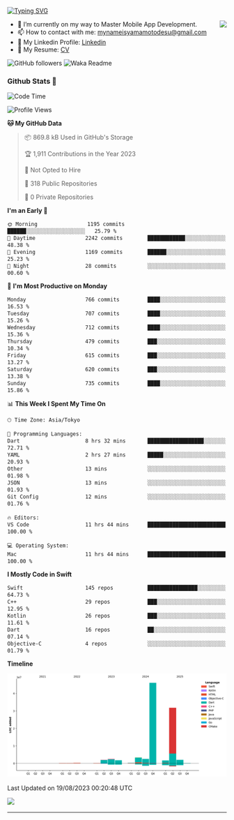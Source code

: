 
[![Typing SVG](https://readme-typing-svg.demolab.com/?lines=Thank+You+For+Visiting!!;You+Are+Welcome✨;I+am+Kyo+Yamamoto;Mobile+Developer)](https://git.io/typing-svg)
<p>
<img align="right" src="https://media.giphy.com/media/26ufdb3cYKwbRtYVW/giphy.gif" style="max-width:100%;" height="150px">

- 🌱 I’m currently on my way to Master Mobile App Development.
- 📫 How to contact with me: mynameisyamamotodesu@gmail.com
- 🔗 My Linkedin Profile: [Linkedin](https://www.linkedin.com/in/kyo-yamamoto-a2ab50239)
- 🔗 My Resume: [CV](https://www.kickresume.com/cv/ZWKvXV/)

![GitHub followers](https://img.shields.io/github/followers/YamamotoDesu?label=Follow&style=social)
![Waka Readme](https://github.com/YamamotoDesu/YamamotoDesu/workflows/Waka%20Readme/badge.svg)


### Github Stats 🥇 
<!--START_SECTION:waka-->
![Code Time](http://img.shields.io/badge/Code%20Time-511%20hrs%2051%20mins-blue)

![Profile Views](http://img.shields.io/badge/Profile%20Views-1-blue)

**🐱 My GitHub Data** 

> 📦 869.8 kB Used in GitHub's Storage 
 > 
> 🏆 1,911 Contributions in the Year 2023
 > 
> 🚫 Not Opted to Hire
 > 
> 📜 318 Public Repositories 
 > 
> 🔑 0 Private Repositories 
 > 
**I'm an Early 🐤** 

```text
🌞 Morning                1195 commits        ██████░░░░░░░░░░░░░░░░░░░   25.79 % 
🌆 Daytime                2242 commits        ████████████░░░░░░░░░░░░░   48.38 % 
🌃 Evening                1169 commits        ██████░░░░░░░░░░░░░░░░░░░   25.23 % 
🌙 Night                  28 commits          ░░░░░░░░░░░░░░░░░░░░░░░░░   00.60 % 
```
📅 **I'm Most Productive on Monday** 

```text
Monday                   766 commits         ████░░░░░░░░░░░░░░░░░░░░░   16.53 % 
Tuesday                  707 commits         ████░░░░░░░░░░░░░░░░░░░░░   15.26 % 
Wednesday                712 commits         ████░░░░░░░░░░░░░░░░░░░░░   15.36 % 
Thursday                 479 commits         ███░░░░░░░░░░░░░░░░░░░░░░   10.34 % 
Friday                   615 commits         ███░░░░░░░░░░░░░░░░░░░░░░   13.27 % 
Saturday                 620 commits         ███░░░░░░░░░░░░░░░░░░░░░░   13.38 % 
Sunday                   735 commits         ████░░░░░░░░░░░░░░░░░░░░░   15.86 % 
```


📊 **This Week I Spent My Time On** 

```text
🕑︎ Time Zone: Asia/Tokyo

💬 Programming Languages: 
Dart                     8 hrs 32 mins       ██████████████████░░░░░░░   72.71 % 
YAML                     2 hrs 27 mins       █████░░░░░░░░░░░░░░░░░░░░   20.93 % 
Other                    13 mins             ░░░░░░░░░░░░░░░░░░░░░░░░░   01.98 % 
JSON                     13 mins             ░░░░░░░░░░░░░░░░░░░░░░░░░   01.93 % 
Git Config               12 mins             ░░░░░░░░░░░░░░░░░░░░░░░░░   01.76 % 

🔥 Editors: 
VS Code                  11 hrs 44 mins      █████████████████████████   100.00 % 

💻 Operating System: 
Mac                      11 hrs 44 mins      █████████████████████████   100.00 % 
```

**I Mostly Code in Swift** 

```text
Swift                    145 repos           ████████████████░░░░░░░░░   64.73 % 
C++                      29 repos            ███░░░░░░░░░░░░░░░░░░░░░░   12.95 % 
Kotlin                   26 repos            ███░░░░░░░░░░░░░░░░░░░░░░   11.61 % 
Dart                     16 repos            ██░░░░░░░░░░░░░░░░░░░░░░░   07.14 % 
Objective-C              4 repos             ░░░░░░░░░░░░░░░░░░░░░░░░░   01.79 % 
```



**Timeline**

![Lines of Code chart](https://raw.githubusercontent.com/YamamotoDesu/YamamotoDesu/main/assets/bar_graph.png)


 Last Updated on 19/08/2023 00:20:48 UTC
<!--END_SECTION:waka-->

![](https://github-profile-summary-cards.vercel.app/api/cards/profile-details?username=YamamotoDesu&theme=vue)

----
